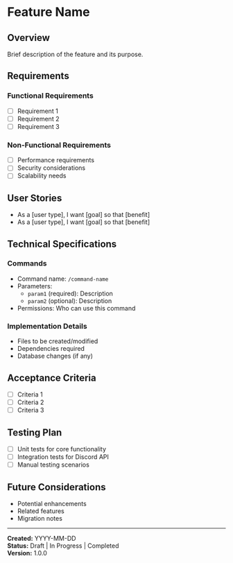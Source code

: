 # Feature Name

## Overview
Brief description of the feature and its purpose.

## Requirements

### Functional Requirements
- [ ] Requirement 1
- [ ] Requirement 2
- [ ] Requirement 3

### Non-Functional Requirements
- [ ] Performance requirements
- [ ] Security considerations
- [ ] Scalability needs

## User Stories
- As a [user type], I want [goal] so that [benefit]
- As a [user type], I want [goal] so that [benefit]

## Technical Specifications

### Commands
- Command name: `/command-name`
- Parameters:
  - `param1` (required): Description
  - `param2` (optional): Description
- Permissions: Who can use this command

### Implementation Details
- Files to be created/modified
- Dependencies required
- Database changes (if any)

## Acceptance Criteria
- [ ] Criteria 1
- [ ] Criteria 2
- [ ] Criteria 3

## Testing Plan
- [ ] Unit tests for core functionality
- [ ] Integration tests for Discord API
- [ ] Manual testing scenarios

## Future Considerations
- Potential enhancements
- Related features
- Migration notes

---
**Created:** YYYY-MM-DD  
**Status:** Draft | In Progress | Completed  
**Version:** 1.0.0